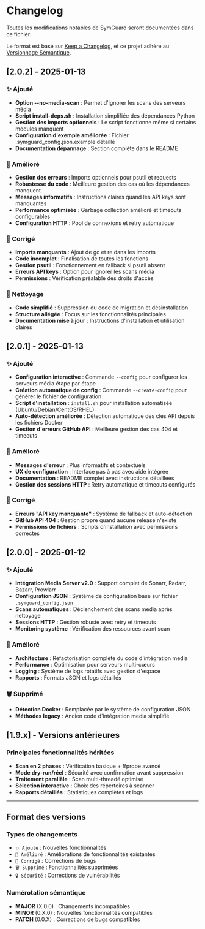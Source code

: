 # Changelog

Toutes les modifications notables de SymGuard seront documentées dans ce fichier.

Le format est basé sur [Keep a Changelog](https://keepachangelog.com/fr/1.0.0/),
et ce projet adhère au [Versionnage Sémantique](https://semver.org/lang/fr/).

## [2.0.2] - 2025-01-13

### ✨ Ajouté
- **Option --no-media-scan** : Permet d'ignorer les scans des serveurs média
- **Script install-deps.sh** : Installation simplifiée des dépendances Python
- **Gestion des imports optionnels** : Le script fonctionne même si certains modules manquent
- **Configuration d'exemple améliorée** : Fichier .symguard_config.json.example détaillé
- **Documentation dépannage** : Section complète dans le README

### 🔧 Amélioré
- **Gestion des erreurs** : Imports optionnels pour psutil et requests
- **Robustesse du code** : Meilleure gestion des cas où les dépendances manquent
- **Messages informatifs** : Instructions claires quand les API keys sont manquantes
- **Performance optimisée** : Garbage collection amélioré et timeouts configurables
- **Configuration HTTP** : Pool de connexions et retry automatique

### 🐛 Corrigé
- **Imports manquants** : Ajout de gc et re dans les imports
- **Code incomplet** : Finalisation de toutes les fonctions
- **Gestion psutil** : Fonctionnement en fallback si psutil absent
- **Erreurs API keys** : Option pour ignorer les scans média
- **Permissions** : Vérification préalable des droits d'accès

### 🧹 Nettoyage
- **Code simplifié** : Suppression du code de migration et désinstallation
- **Structure allégée** : Focus sur les fonctionnalités principales
- **Documentation mise à jour** : Instructions d'installation et utilisation claires

## [2.0.1] - 2025-01-13

### ✨ Ajouté
- **Configuration interactive** : Commande `--config` pour configurer les serveurs média étape par étape
- **Création automatique de config** : Commande `--create-config` pour générer le fichier de configuration
- **Script d'installation** : `install.sh` pour installation automatisée (Ubuntu/Debian/CentOS/RHEL)
- **Auto-détection améliorée** : Détection automatique des clés API depuis les fichiers Docker
- **Gestion d'erreurs GitHub API** : Meilleure gestion des cas 404 et timeouts

### 🔧 Amélioré
- **Messages d'erreur** : Plus informatifs et contextuels
- **UX de configuration** : Interface pas à pas avec aide intégrée
- **Documentation** : README complet avec instructions détaillées
- **Gestion des sessions HTTP** : Retry automatique et timeouts configurés

### 🐛 Corrigé
- **Erreurs "API key manquante"** : Système de fallback et auto-détection
- **GitHub API 404** : Gestion propre quand aucune release n'existe
- **Permissions de fichiers** : Scripts d'installation avec permissions correctes

## [2.0.0] - 2025-01-12

### ✨ Ajouté
- **Intégration Media Server v2.0** : Support complet de Sonarr, Radarr, Bazarr, Prowlarr
- **Configuration JSON** : Système de configuration basé sur fichier `.symguard_config.json`
- **Scans automatiques** : Déclenchement des scans media après nettoyage
- **Sessions HTTP** : Gestion robuste avec retry et timeouts
- **Monitoring système** : Vérification des ressources avant scan

### 🔧 Amélioré
- **Architecture** : Refactorisation complète du code d'intégration media
- **Performance** : Optimisation pour serveurs multi-cœurs
- **Logging** : Système de logs rotatifs avec gestion d'espace
- **Rapports** : Formats JSON et logs détaillés

### 🗑️ Supprimé
- **Détection Docker** : Remplacée par le système de configuration JSON
- **Méthodes legacy** : Ancien code d'intégration media simplifié

## [1.9.x] - Versions antérieures

### Principales fonctionnalités héritées
- **Scan en 2 phases** : Vérification basique + ffprobe avancé
- **Mode dry-run/réel** : Sécurité avec confirmation avant suppression
- **Traitement parallèle** : Scan multi-threadé optimisé
- **Sélection interactive** : Choix des répertoires à scanner
- **Rapports détaillés** : Statistiques complètes et logs

---

## Format des versions

### Types de changements
- `✨ Ajouté` : Nouvelles fonctionnalités
- `🔧 Amélioré` : Améliorations de fonctionnalités existantes  
- `🐛 Corrigé` : Corrections de bugs
- `🗑️ Supprimé` : Fonctionnalités supprimées
- `🔒 Sécurité` : Corrections de vulnérabilités

### Numérotation sémantique
- **MAJOR** (X.0.0) : Changements incompatibles
- **MINOR** (0.X.0) : Nouvelles fonctionnalités compatibles
- **PATCH** (0.0.X) : Corrections de bugs compatibles
